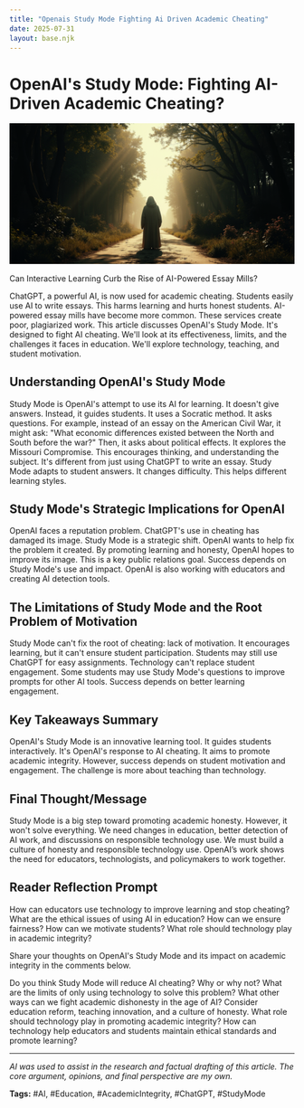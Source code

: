 ```yaml
---
title: "Openais Study Mode Fighting Ai Driven Academic Cheating"
date: 2025-07-31
layout: base.njk
---
```

# OpenAI's Study Mode: Fighting AI-Driven Academic Cheating?

![ALT-TEXT Placeholder](/images/20250731-title-as-ai-thr_img.png)


Can Interactive Learning Curb the Rise of AI-Powered Essay Mills?

ChatGPT, a powerful AI, is now used for academic cheating.  Students easily use AI to write essays. This harms learning and hurts honest students.  AI-powered essay mills have become more common.  These services create poor, plagiarized work. This article discusses OpenAI's Study Mode. It's designed to fight AI cheating. We'll look at its effectiveness, limits, and the challenges it faces in education. We'll explore technology, teaching, and student motivation.


## Understanding OpenAI's Study Mode

Study Mode is OpenAI's attempt to use its AI for learning. It doesn't give answers. Instead, it guides students.  It uses a Socratic method.  It asks questions. For example, instead of an essay on the American Civil War, it might ask: "What economic differences existed between the North and South before the war?" Then, it asks about political effects.  It explores the Missouri Compromise. This encourages thinking, and understanding the subject.  It's different from just using ChatGPT to write an essay.  Study Mode adapts to student answers. It changes difficulty. This helps different learning styles.


## Study Mode's Strategic Implications for OpenAI

OpenAI faces a reputation problem. ChatGPT's use in cheating has damaged its image. Study Mode is a strategic shift.  OpenAI wants to help fix the problem it created.  By promoting learning and honesty, OpenAI hopes to improve its image. This is a key public relations goal.  Success depends on Study Mode's use and impact. OpenAI is also working with educators and creating AI detection tools.


## The Limitations of Study Mode and the Root Problem of Motivation

Study Mode can't fix the root of cheating: lack of motivation.  It encourages learning, but it can't ensure student participation.  Students may still use ChatGPT for easy assignments.  Technology can't replace student engagement.  Some students may use Study Mode's questions to improve prompts for other AI tools.  Success depends on better learning engagement.


## Key Takeaways Summary

OpenAI's Study Mode is an innovative learning tool. It guides students interactively.  It's OpenAI's response to AI cheating.  It aims to promote academic integrity. However,  success depends on student motivation and engagement. The challenge is more about teaching than technology.


## Final Thought/Message

Study Mode is a big step toward promoting academic honesty. However, it won't solve everything.  We need changes in education, better detection of AI work, and discussions on responsible technology use. We must build a culture of honesty and responsible technology use. OpenAI’s work shows the need for educators, technologists, and policymakers to work together.


## Reader Reflection Prompt

How can educators use technology to improve learning and stop cheating? What are the ethical issues of using AI in education? How can we ensure fairness? How can we motivate students? What role should technology play in academic integrity?


Share your thoughts on OpenAI's Study Mode and its impact on academic integrity in the comments below.

Do you think Study Mode will reduce AI cheating? Why or why not? What are the limits of only using technology to solve this problem?
What other ways can we fight academic dishonesty in the age of AI? Consider education reform, teaching innovation, and a culture of honesty.
What role should technology play in promoting academic integrity? How can technology help educators and students maintain ethical standards and promote learning?

---

*AI was used to assist in the research and factual drafting of this article. The core argument, opinions, and final perspective are my own.*

**Tags:** #AI, #Education, #AcademicIntegrity, #ChatGPT, #StudyMode

